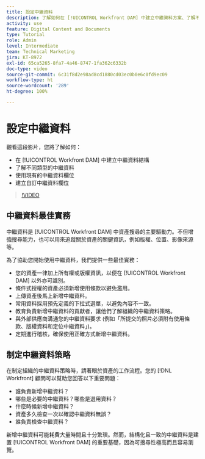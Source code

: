 ```yaml
---
title: 設定中繼資料
description: 了解如何在 [!UICONTROL Workfront DAM] 中建立中繼資料方案、了解不同類型的中繼資料、使用現有的中繼資料欄位等。
activity: use
feature: Digital Content and Documents
type: Tutorial
role: Admin
level: Intermediate
team: Technical Marketing
jira: KT-8972
exl-id: 65ca5265-8fa7-4a46-8747-1fa362c6332b
doc-type: video
source-git-commit: 6c31f8d2e98ad8cd1880cd03ec0b0e6c0fd9ec09
workflow-type: ht
source-wordcount: '289'
ht-degree: 100%

---
```


# 設定中繼資料

觀看這段影片，您將了解如何：

* 在 [!UICONTROL Workfront DAM] 中建立中繼資料結構
* 了解不同類型的中繼資料
* 使用現有的中繼資料欄位
* 建立自訂中繼資料欄位

>[!VIDEO](https://video.tv.adobe.com/v/335235/?quality=12&learn=on)

## 中繼資料最佳實務

中繼資料是 [!UICONTROL Workfront DAM] 中資產搜尋的主要驅動力。不但增強搜尋能力，也可以用來追蹤關於資產的關鍵資訊，例如版權、位置、影像來源等。

為了協助您開始使用中繼資料，我們提供一些最佳實務：

* 您的資產一律加上所有權或版權資訊，以便在 [!UICONTROL Workfront DAM] 以外亦可識別。
* 條件式授權的資產必須新增使用條款以避免濫用。
* 上傳資產後馬上新增中繼資料。
* 常用資料採用預先定義的下拉式選單，以避免內容不一致。
* 教育負責新增中繼資料的貢獻者，讓他們了解組織的中繼資料策略。
* 與外部供應商溝通您的中繼資料要求 (例如「所提交的照片必須附有使用條款、版權資料和定位中繼資料」)。
* 定期進行稽核，確保使用正確方式新增中繼資料。

## 制定中繼資料策略

在制定組織的中繼資料策略時，請著眼於資產的工作流程。您的 [!DNL Workfront] 顧問可以幫助您回答以下重要問題：

* 誰負責新增中繼資料？
* 哪些是必要的中繼資料？哪些是選用資料？
* 什麼時候新增中繼資料？
* 資產多久檢查一次以確認中繼資料無誤？
* 誰負責檢查中繼資料？

新增中繼資料可能耗費大量時間且十分繁瑣。然而，結構化且一致的中繼資料是建置 [!UICONTROL Workfront DAM] 的重要基礎，因為可搜尋性極高而且容易瀏覽。
